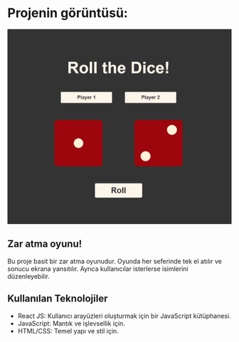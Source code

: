 # Projenin görüntüsü:

![Proje Gifi](public/images/shoppingList.gif)

## Zar atma oyunu!

Bu proje basit bir zar atma oyunudur. Oyunda her seferinde tek el atılır ve sonucu ekrana yansıtılır. Ayrıca kullanıcılar isterlerse isimlerini düzenleyebilir.

## Kullanılan Teknolojiler

- React JS: Kullanıcı arayüzleri oluşturmak için bir JavaScript kütüphanesi.
- JavaScript: Mantık ve işlevsellik için.
- HTML/CSS: Temel yapı ve stil için.

